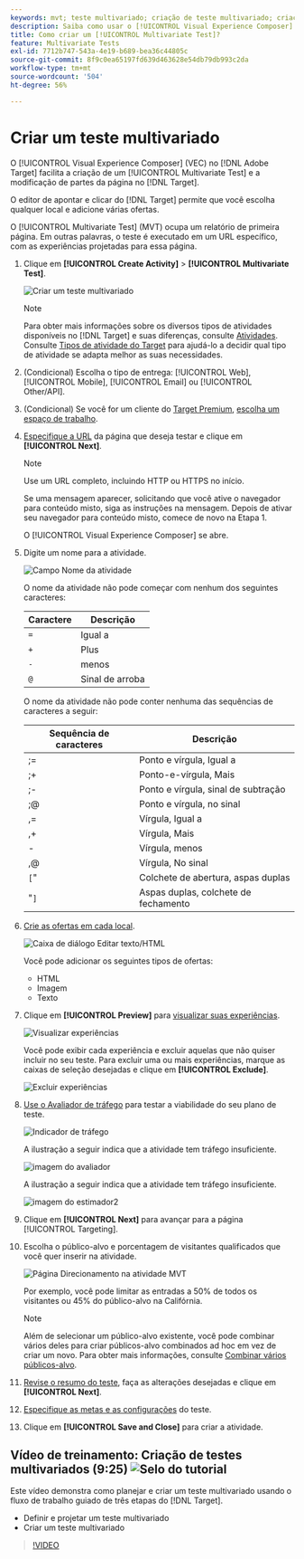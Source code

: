 ```yaml
---
keywords: mvt; teste multivariado; criação de teste multivariado; criação de teste multivariado; criar mvt; criação de mvt; como mvt; como fazer teste multivariado
description: Saiba como usar o [!UICONTROL Visual Experience Composer] (VEC) no  [!DNL Adobe Target] para criar um [!UICONTROL Multivariate Test] (MVT).
title: Como criar um [!UICONTROL Multivariate Test]?
feature: Multivariate Tests
exl-id: 7712b747-543a-4e19-b689-bea36c44805c
source-git-commit: 8f9c0ea65197fd639d463628e54db79db993c2da
workflow-type: tm+mt
source-wordcount: '504'
ht-degree: 56%

---
```


# Criar um teste multivariado

O [!UICONTROL Visual Experience Composer] (VEC) no [!DNL Adobe Target] facilita a criação de um [!UICONTROL Multivariate Test] e a modificação de partes da página no [!DNL Target].

O editor de apontar e clicar do [!DNL Target] permite que você escolha qualquer local e adicione várias ofertas.

O [!UICONTROL Multivariate Test] (MVT) ocupa um relatório de primeira página. Em outras palavras, o teste é executado em um URL específico, com as experiências projetadas para essa página.

1. Clique em **[!UICONTROL Create Activity]** > **[!UICONTROL Multivariate Test]**.

   ![Criar um teste multivariado](/help/main/c-activities/c-multivariate-testing/t-create-multivariate-test/assets/create-multivariate.png)

   >[!NOTE]
   >
   >Para obter mais informações sobre os diversos tipos de atividades disponíveis no [!DNL Target] e suas diferenças, consulte [Atividades](/help/main/c-activities/activities.md#concept_D317A95A1AB54674BA7AB65C7985BA03). Consulte [Tipos de atividade do Target](/help/main/c-activities/target-activities-guide.md) para ajudá-lo a decidir qual tipo de atividade se adapta melhor as suas necessidades.

1. (Condicional) Escolha o tipo de entrega: [!UICONTROL Web], [!UICONTROL Mobile], [!UICONTROL Email] ou [!UICONTROL Other/API].

1. (Condicional) Se você for um cliente do [Target Premium](/help/main/c-intro/intro.md#premium), [escolha um espaço de trabalho](/help/main/administrating-target/c-user-management/property-channel/property-channel.md).

1. [Especifique a URL](/help/main/c-activities/c-multivariate-testing/t-create-multivariate-test/url.md#concept_C12E4A85FF3B4E518E3110F6CF1AF9C0) da página que deseja testar e clique em **[!UICONTROL Next]**.

   >[!NOTE]
   >
   >Use um URL completo, incluindo HTTP ou HTTPS no início.

   Se uma mensagem aparecer, solicitando que você ative o navegador para conteúdo misto, siga as instruções na mensagem. Depois de ativar seu navegador para conteúdo misto, comece de novo na Etapa 1.

   O [!UICONTROL Visual Experience Composer] se abre.

1. Digite um nome para a atividade.

   ![Campo Nome da atividade](/help/main/c-activities/c-multivariate-testing/t-create-multivariate-test/assets/activityname.png)

   O nome da atividade não pode começar com nenhum dos seguintes caracteres:

   | Caractere | Descrição |
   |--- |--- |
   | `=` | Igual a |
   | `+` | Plus |
   | `-` | menos |
   | `@` | Sinal de arroba |

   O nome da atividade não pode conter nenhuma das sequências de caracteres a seguir:

   | Sequência de caracteres | Descrição |
   |--- |--- |
   | ;= | Ponto e vírgula, Igual a |
   | ;+ | Ponto-e-vírgula, Mais |
   | ;- | Ponto e vírgula, sinal de subtração |
   | ;@ | Ponto e vírgula, no sinal |
   | ,= | Vírgula, Igual a |
   | ,+ | Vírgula, Mais |
   | - | Vírgula, menos |
   | ,@ | Vírgula, No sinal |
   | `[`&quot; | Colchete de abertura, aspas duplas |
   | &quot;`]` | Aspas duplas, colchete de fechamento |

1. [Crie as ofertas em cada local](/help/main/c-activities/c-multivariate-testing/t-create-multivariate-test/add-offers.md#concept_DCE6B45C30F7419B8EC17AFDEE8D8AA6).

   ![Caixa de diálogo Editar texto/HTML](/help/main/c-activities/c-multivariate-testing/t-create-multivariate-test/assets/editoffers.png)

   Você pode adicionar os seguintes tipos de ofertas:

   * HTML
   * Imagem
   * Texto

1. Clique em **[!UICONTROL Preview]** para [visualizar suas experiências](/help/main/c-activities/c-multivariate-testing/t-create-multivariate-test/preview-experiences.md).

   ![Visualizar experiências](/help/main/c-activities/c-multivariate-testing/t-create-multivariate-test/assets/preview-mvt.png)

   Você pode exibir cada experiência e excluir aquelas que não quiser incluir no seu teste. Para excluir uma ou mais experiências, marque as caixas de seleção desejadas e clique em **[!UICONTROL Exclude]**.

   ![Excluir experiências](/help/main/c-activities/c-multivariate-testing/t-create-multivariate-test/assets/preview-mvt-exclude.png)

1. [Use o Avaliador de tráfego](/help/main/c-activities/c-multivariate-testing/t-create-multivariate-test/traffic-estimator.md#task_71AA6922AFD447EA8C5E610A78ABA714) para testar a viabilidade do seu plano de teste.

   ![Indicador de tráfego](/help/main/c-activities/c-multivariate-testing/t-create-multivariate-test/assets/mvt-traffic-indicator.png)

   A ilustração a seguir indica que a atividade tem tráfego insuficiente.

   ![imagem do avaliador](assets/estimator.png)

   A ilustração a seguir indica que a atividade tem tráfego insuficiente.

   ![imagem do estimador2](assets/estimator2.png)

1. Clique em **[!UICONTROL Next]** para avançar para a página [!UICONTROL Targeting].

1. Escolha o público-alvo e porcentagem de visitantes qualificados que você quer inserir na atividade.

   ![Página Direcionamento na atividade MVT](/help/main/c-activities/c-multivariate-testing/t-create-multivariate-test/assets/mvt_audperc.png)

   Por exemplo, você pode limitar as entradas a 50% de todos os visitantes ou 45% do público-alvo na Califórnia.

   >[!NOTE]
   >
   >Além de selecionar um público-alvo existente, você pode combinar vários deles para criar públicos-alvo combinados ad hoc em vez de criar um novo. Para obter mais informações, consulte [Combinar vários públicos-alvo](/help/main/c-target/combining-multiple-audiences.md#concept_A7386F1EA4394BD2AB72399C225981E5).

1. [Revise o resumo do teste](/help/main/c-activities/c-multivariate-testing/t-create-multivariate-test/test-summary.md#reference_971AB225963A4DC18EEB5B0E20F0A4A7), faça as alterações desejadas e clique em **[!UICONTROL Next]**.

1. [Especifique as metas e as configurações](/help/main/c-activities/c-multivariate-testing/t-create-multivariate-test/goals-and-settings.md#reference_B25389FD6F3A4989801E740364B089CC) do teste.

1. Clique em **[!UICONTROL Save and Close]** para criar a atividade.

## Vídeo de treinamento: Criação de testes multivariados (9:25) ![Selo do tutorial](/help/main/assets/tutorial.png)

Este vídeo demonstra como planejar e criar um teste multivariado usando o fluxo de trabalho guiado de três etapas do [!DNL Target].

* Definir e projetar um teste multivariado
* Criar um teste multivariado

>[!VIDEO](https://video.tv.adobe.com/v/30985?captions=por_br)
